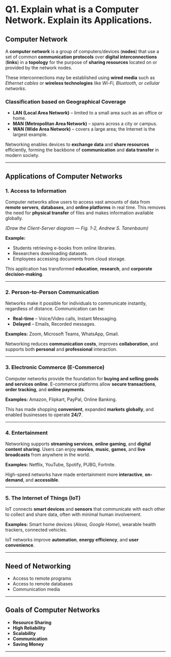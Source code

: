 # **Q1. Explain what is a Computer Network. Explain its Applications.**

## **Computer Network**

A **computer network** is a group of computers/devices (**nodes**) that use a set of common **communication protocols** over **digital interconnections** (**links**) in a **topology** for the purpose of **sharing resources** located on or provided by the network nodes.

These interconnections may be established using **wired media** such as _Ethernet cables_ or **wireless technologies** like _Wi-Fi, Bluetooth,_ or _cellular networks_.

### **Classification based on Geographical Coverage**

- **LAN (Local Area Network)** – limited to a small area such as an office or home.
- **MAN (Metropolitan Area Network)** – spans across a city or campus.
- **WAN (Wide Area Network)** – covers a large area; the Internet is the largest example.

Networking enables devices to **exchange data** and **share resources** efficiently, forming the backbone of **communication** and **data transfer** in modern society.

---

## **Applications of Computer Networks**

### **1. Access to Information**

Computer networks allow users to access vast amounts of data from **remote servers**, **databases**, and **online platforms** in real time.
This removes the need for **physical transfer** of files and makes information available globally.

_(Draw the Client-Server diagram — Fig. 1-2, Andrew S. Tanenbaum)_

**Example:**

- Students retrieving e-books from online libraries.
- Researchers downloading datasets.
- Employees accessing documents from cloud storage.

This application has transformed **education**, **research**, and **corporate decision-making**.

---

### **2. Person-to-Person Communication**

Networks make it possible for individuals to communicate instantly, regardless of distance.
Communication can be:

- **Real-time** – Voice/Video calls, Instant Messaging.
- **Delayed** – Emails, Recorded messages.

**Examples:** Zoom, Microsoft Teams, WhatsApp, Gmail.

Networking reduces **communication costs**, improves **collaboration**, and supports both **personal** and **professional** interaction.

---

### **3. Electronic Commerce (E-Commerce)**

Computer networks provide the foundation for **buying and selling goods and services online**.
E-commerce platforms allow **secure transactions**, **order tracking**, and **online payments**.

**Examples:** Amazon, Flipkart, PayPal, Online Banking.

This has made shopping **convenient**, expanded **markets globally**, and enabled businesses to operate **24/7**.

---

### **4. Entertainment**

Networking supports **streaming services**, **online gaming**, and **digital content sharing**.
Users can enjoy **movies**, **music**, **games**, and **live broadcasts** from anywhere in the world.

**Examples:** Netflix, YouTube, Spotify, PUBG, Fortnite.

High-speed networks have made entertainment more **interactive**, **on-demand**, and **accessible**.

---

### **5. The Internet of Things (IoT)**

IoT connects **smart devices** and **sensors** that communicate with each other to collect and share data, often with minimal human involvement.

**Examples:** Smart home devices (_Alexa, Google Home_), wearable health trackers, connected vehicles.

IoT networks improve **automation**, **energy efficiency**, and **user convenience**.

---

## **Need of Networking**

- Access to remote programs
- Access to remote databases
- Communication media

---

## **Goals of Computer Networks**

- **Resource Sharing**
- **High Reliability**
- **Scalability**
- **Communication**
- **Saving Money**

---
